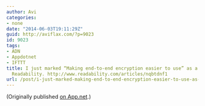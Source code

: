 ```yaml
---
author: Avi
categories:
- none
date: "2014-06-03T19:11:29Z"
guid: http://aviflax.com/?p=9023
id: 9023
tags:
- ADN
- Appdotnet
- IFTTT
title: I just marked “Making end-to-end encryption easier to use” as a favorite in
  Readability. http://www.readability.com/articles/nqbtdnf1
url: /post/i-just-marked-making-end-to-end-encryption-easier-to-use-as-a-favorite-in-readability-httpwww-readability-comarticlesnqbtdnf1/
---
```

(Originally published [on App.net](http://alpha.app.net/aviflax/post/31823324).)